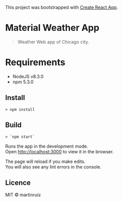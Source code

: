 This project was bootstrapped with [Create React App](https://github.com/facebookincubator/create-react-app).

# Material Weather App
> Weather Web app of Chicago city.

# Requirements
 - NodeJS v8.3.0
 - npm 5.3.0

## Install

```
> npm install
```

## Build
```
> `npm start`
```

Runs the app in the development mode.<br>
Open [http://localhost:3000](http://localhost:3000) to view it in the browser.

The page will reload if you make edits.<br>
You will also see any lint errors in the console.

## Licence
MIT &copy; martinruiz
